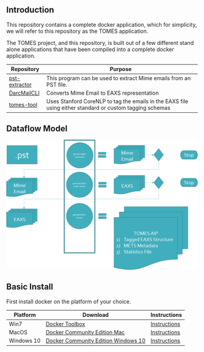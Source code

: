 ## Introduction

This repository contains a complete docker application, which for simplicity, we will refer to this
repository as the TOMES application.

The TOMES project, and this repository, is built out of a few different stand alone applications that have been compiled
into a complete docker application.


Repository | Purpose
---------- | --------
[pst-extractor](https://github.com/StateArchivesOfNorthCarolina/pst-extractor) | This program can be used to extract Mime emails from an PST file.
[DarcMailCLI](https://github.com/StateArchivesOfNorthCarolina/DarcMailCLI) | Converts Mime Email to EAXS representation
[tomes-tool](https://github.com/StateArchivesOfNorthCarolina/tomes_tool) | Uses Stanford CoreNLP to tag the emails in the EAXS file using either standard or custom tagging schemas


## Dataflow Model

![URM](docs/tomes_prgram_flow.png)

## Basic Install

First install docker on the platform of your choice.

Platform | Download | Instructions
-------- | -------- | ------------
Win7     | [Docker Toolbox](https://docs.docker.com/toolbox/toolbox_install_windows/) | [Instructions](#windows-7-install)
MacOS    | [Docker Community Edition Mac](https://store.docker.com/editions/community/docker-ce-desktop-mac) | [Instructions](#macos-install)
Windows 10 | [Docker Community Edition Windows 10](https://store.docker.com/editions/community/docker-ce-desktop-windows) | [Instructions](#windows-10-install)


